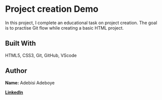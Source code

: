 # Project creation Demo

In this project, I complete an educational task on project creation. The goal is to practise Git flow while creating a basic HTML project.

## Built With
HTML5, CSS3, Git, GitHub, VScode


## Author
**Name:** Adebisi Adeboye


[**LinkedIn**](www.linkedin.com/in/adeboye-adebisi)

